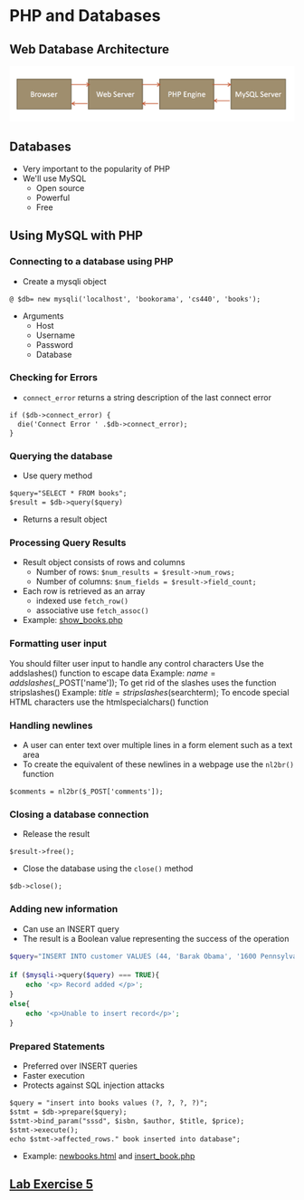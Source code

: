 # PHP and  Databases

## Web Database Architecture
![arch](images/web-arch.png)

## Databases
- Very important to the popularity of PHP
- We'll use MySQL
  - Open source
  - Powerful
  - Free

## Using MySQL with PHP

### Connecting to a database using PHP
- Create a mysqli object
```
@ $db= new mysqli('localhost', 'bookorama', 'cs440', 'books');
```
- Arguments
  - Host
  - Username
  - Password
  - Database

### Checking for Errors
- `connect_error` returns a string description of the last connect error
```
if ($db->connect_error) {    	
  die('Connect Error ' .$db->connect_error);
}
```

### Querying the database
- Use query method
```
$query="SELECT * FROM books";
$result = $db->query($query)
```
- Returns a result object

### Processing Query Results
- Result object consists of rows and columns
  - Number of rows: `$num_results = $result->num_rows;`
  - Number of columns: `$num_fields = $result->field_count;`
- Each row is retrieved as an array
  - indexed use `fetch_row()`
  - associative use `fetch_assoc()`
- Example: [show_books.php](../examples/show_books.php)

### Formatting user input
You should filter user input to handle any control characters
Use the addslashes() function to escape data
Example:
$name = addslashes($_POST['name']);
To get rid of the slashes uses the function stripslashes()
Example:
$title= stripslashes($searchterm);
To encode special HTML characters use the htmlspecialchars() function

### Handling newlines
- A user can enter text over multiple lines in a form element such as a text area
- To create the equivalent of these newlines in a webpage use the `nl2br()` function
```
$comments = nl2br($_POST['comments']);
```

### Closing  a database connection
- Release the result
```
$result->free();
```

- Close the database using the `close()` method
```
$db->close();
```

### Adding new information
- Can use an INSERT query
- The result is a Boolean value representing the success of the operation

```php
$query="INSERT INTO customer VALUES (44, 'Barak Obama', '1600 Pennsylvania Avenue','Washington DC')";

if ($mysqli->query($query) === TRUE){
    echo '<p> Record added </p>';
}
else{
	echo '<p>Unable to insert record</p>';
}
```

### Prepared Statements
- Preferred over INSERT queries
- Faster execution
- Protects against SQL injection attacks
```
$query = "insert into books values (?, ?, ?, ?)";
$stmt = $db->prepare($query);
$stmt->bind_param("sssd", $isbn, $author, $title, $price);
$stmt->execute();
echo $stmt->affected_rows." book inserted into database";
```
- Example: [newbooks.html](../examples/newbook.html) and [insert_book.php](../examples/insert_book.php)


## [Lab Exercise 5](../exercises/exercise-5.md)
